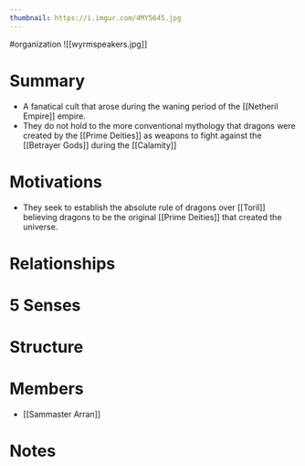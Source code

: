 ```yaml
---
thumbnail: https://i.imgur.com/4MY5645.jpg
---
```

#organization
![[wyrmspeakers.jpg]]

# Summary
- A fanatical cult that arose during the waning period of the [[Netheril Empire]] empire.
- They do not hold to the more conventional mythology that dragons were created by the [[Prime Deities]] as weapons to fight against the [[Betrayer Gods]] during the [[Calamity]]

# Motivations
- They seek to establish the absolute rule of dragons over [[Toril]] believing dragons to be the original [[Prime Deities]] that created the universe.

# Relationships
# 5 Senses
# Structure
# Members
- [[Sammaster Arran]]

# Notes
